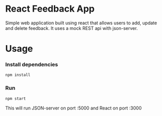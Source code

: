 # React Feedback App

Simple web application built using react that allows users to add, update and delete feedback.
It uses a mock REST api with json-server.

# Usage

### Install dependencies

```bash
npm install
```

### Run

```bash
npm start
```

This will run JSON-server on port :5000 and React on port :3000
